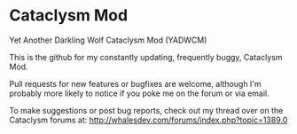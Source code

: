 Cataclysm Mod
============
Yet Another Darkling Wolf Cataclysm Mod (YADWCM)

This is the github for my constantly updating, frequently buggy, Cataclysm Mod.

Pull requests for new features or bugfixes are welcome, although I'm probably more likely to notice if you poke me on the forum or via email.

To make suggestions or post bug reports, check out my thread over on the Cataclysm forums at: http://whalesdev.com/forums/index.php?topic=1389.0

